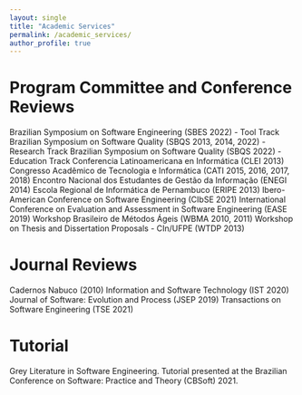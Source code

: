 ```yaml
---
layout: single
title: "Academic Services"
permalink: /academic_services/
author_profile: true
---
```


# Program Committee and Conference Reviews
Brazilian Symposium on Software Engineering (SBES 2022) - Tool Track
Brazilian Symposium on Software Quality (SBQS 2013, 2014, 2022) - Research Track
Brazilian Symposium on Software Quality (SBQS 2022) - Education Track
Conferencia Latinoamericana en Informática (CLEI 2013)
Congresso Acadêmico de Tecnologia e Informática (CATI 2015, 2016, 2017, 2018)
Encontro Nacional dos Estudantes de Gestão da Informação (ENEGI 2014)
Escola Regional de Informática de Pernambuco (ERIPE 2013)
Ibero-American Conference on Software Engineering (CIbSE 2021)
International Conference on Evaluation and Assessment in Software Engineering (EASE 2019)
Workshop Brasileiro de Métodos Ágeis (WBMA 2010, 2011)
Workshop on Thesis and Dissertation Proposals - CIn/UFPE (WTDP 2013)

# Journal Reviews
Cadernos Nabuco (2010)
Information and Software Technology (IST 2020)
Journal of Software: Evolution and Process (JSEP 2019)
Transactions on Software Engineering (TSE 2021)

# Tutorial
Grey Literature in Software Engineering. Tutorial presented at the Brazilian Conference on Software: Practice and Theory (CBSoft) 2021.
